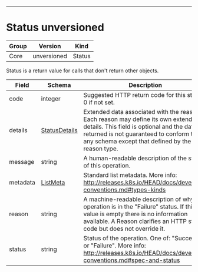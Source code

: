 

-----------
# Status unversioned



Group        | Version     | Kind
------------ | ---------- | -----------
Core | unversioned | Status







Status is a return value for calls that don't return other objects.



Field        | Schema     | Description
------------ | ---------- | -----------
code | integer | Suggested HTTP return code for this status, 0 if not set.
details | [StatusDetails](#statusdetails-unversioned) | Extended data associated with the reason.  Each reason may define its own extended details. This field is optional and the data returned is not guaranteed to conform to any schema except that defined by the reason type.
message | string | A human-readable description of the status of this operation.
metadata | [ListMeta](#listmeta-unversioned) | Standard list metadata. More info: http://releases.k8s.io/HEAD/docs/devel/api-conventions.md#types-kinds
reason | string | A machine-readable description of why this operation is in the "Failure" status. If this value is empty there is no information available. A Reason clarifies an HTTP status code but does not override it.
status | string | Status of the operation. One of: "Success" or "Failure". More info: http://releases.k8s.io/HEAD/docs/devel/api-conventions.md#spec-and-status






